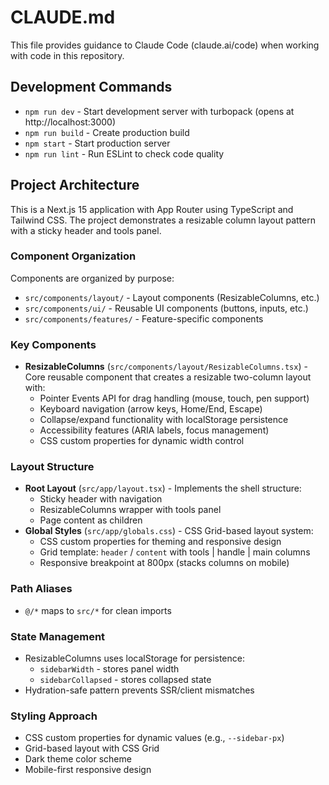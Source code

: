 # CLAUDE.md

This file provides guidance to Claude Code (claude.ai/code) when working with code in this repository.

## Development Commands

- `npm run dev` - Start development server with turbopack (opens at http://localhost:3000)
- `npm run build` - Create production build
- `npm start` - Start production server
- `npm run lint` - Run ESLint to check code quality

## Project Architecture

This is a Next.js 15 application with App Router using TypeScript and Tailwind CSS. The project demonstrates a resizable column layout pattern with a sticky header and tools panel.

### Component Organization

Components are organized by purpose:
- `src/components/layout/` - Layout components (ResizableColumns, etc.)
- `src/components/ui/` - Reusable UI components (buttons, inputs, etc.)
- `src/components/features/` - Feature-specific components

### Key Components

- **ResizableColumns** (`src/components/layout/ResizableColumns.tsx`) - Core reusable component that creates a resizable two-column layout with:
  - Pointer Events API for drag handling (mouse, touch, pen support)
  - Keyboard navigation (arrow keys, Home/End, Escape)
  - Collapse/expand functionality with localStorage persistence
  - Accessibility features (ARIA labels, focus management)
  - CSS custom properties for dynamic width control

### Layout Structure

- **Root Layout** (`src/app/layout.tsx`) - Implements the shell structure:
  - Sticky header with navigation
  - ResizableColumns wrapper with tools panel
  - Page content as children
- **Global Styles** (`src/app/globals.css`) - CSS Grid-based layout system:
  - CSS custom properties for theming and responsive design
  - Grid template: `header` / `content` with tools | handle | main columns
  - Responsive breakpoint at 800px (stacks columns on mobile)

### Path Aliases

- `@/*` maps to `src/*` for clean imports

### State Management

- ResizableColumns uses localStorage for persistence:
  - `sidebarWidth` - stores panel width
  - `sidebarCollapsed` - stores collapsed state
- Hydration-safe pattern prevents SSR/client mismatches

### Styling Approach

- CSS custom properties for dynamic values (e.g., `--sidebar-px`)
- Grid-based layout with CSS Grid
- Dark theme color scheme
- Mobile-first responsive design